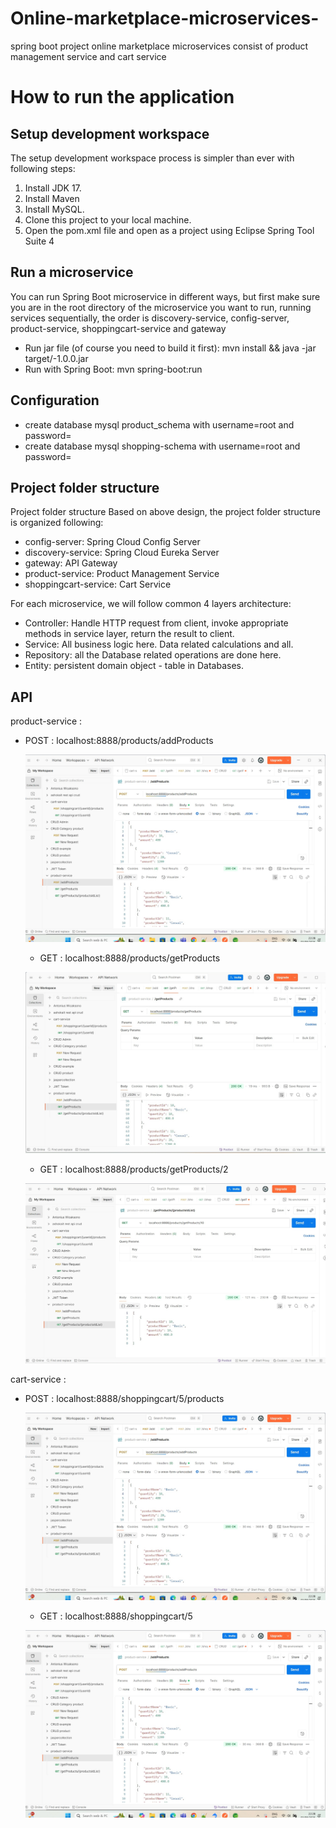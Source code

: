 # Online-marketplace-microservices-
spring boot project online marketplace microservices consist of  product management service and cart service


# How to run the application

## Setup development workspace

The setup development workspace process is simpler than ever with following steps:

1. Install JDK 17.
2. Install Maven
3. Install MySQL.
4. Clone this project to your local machine.
5. Open the pom.xml file and open as a project using Eclipse Spring Tool Suite 4


## Run a microservice

You can run Spring Boot microservice in different ways, but first make sure you are in the root directory of the microservice you want to run, running services sequentially, the order is discovery-service, config-server, product-service, shoppingcart-service and gateway

- Run jar file (of course you need to build it first): mvn install && java -jar target/<service-name>-1.0.0.jar
- Run with Spring Boot: mvn spring-boot:run

## Configuration

- create database mysql product_schema  with username=root and password=
- create database mysql shopping-schema  with username=root and password=

## Project folder structure 

Project folder structure
Based on above design, the project folder structure is organized following:

- config-server: Spring Cloud Config Server
- discovery-service:  Spring Cloud Eureka Server
- gateway: API Gateway
- product-service: Product Management Service
- shoppingcart-service: Cart Service

For each microservice, we will follow common 4 layers architecture:

- Controller: Handle HTTP request from client, invoke appropriate methods in service layer, return the result to client.
- Service: All business logic here. Data related calculations and all.
- Repository: all the Database related operations are done here.
- Entity: persistent domain object - table in Databases.

## API

  product-service :
  - POST : localhost:8888/products/addProducts

    ![Architecture](product-service-addproduct.jpg)

    - GET : localhost:8888/products/getProducts

    ![Architecture](product-service-getproducts.jpg)

    - GET : localhost:8888/products/getProducts/2

    ![Architecture](product-service-getproducts-productsidlist.jpg)


  cart-service :
  - POST : localhost:8888/shoppingcart/5/products

    ![Architecture](product-service-addproduct.jpg)

    - GET : localhost:8888/shoppingcart/5

    ![Architecture](product-service-addproduct.jpg)



  


